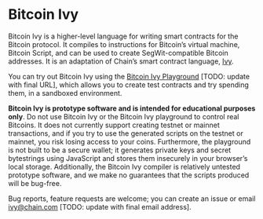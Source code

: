 # Bitcoin Ivy

Bitcoin Ivy is a higher-level language for writing smart contracts for the Bitcoin protocol. It compiles to instructions for Bitcoin’s virtual machine, Bitcoin Script, and can be used to create SegWit-compatible Bitcoin addresses. It is an adaptation of Chain’s smart contract language, [Ivy](http://chain.com/ivy).

You can try out Bitcoin Ivy using the [Bitcoin Ivy Playground](http://d2w65k0ltszbq7.cloudfront.net/bitcoin) [TODO: update with final URL], which allows you to create test contracts and try spending them, in a sandboxed environment.

**Bitcoin Ivy is prototype software and is intended for educational purposes only**. Do not use Bitcoin Ivy or the Bitcoin Ivy playground to control real Bitcoins. It does not currently support creating testnet or mainnet transactions, and if you try to use the generated scripts on the testnet or mainnet, you risk losing access to your coins. Furthermore, the playground is not built to be a secure wallet; it generates private keys and secret bytestrings using JavaScript and stores them insecurely in your browser’s local storage. Additionally, the Bitcoin Ivy compiler is relatively untested prototype software, and we make no guarantees that the scripts produced will be bug-free. 

Bug reports, feature requests are welcome; you can create an issue or email [ivy@chain.com](mailto:ivy@chain.com) [TODO: update with final email address].
